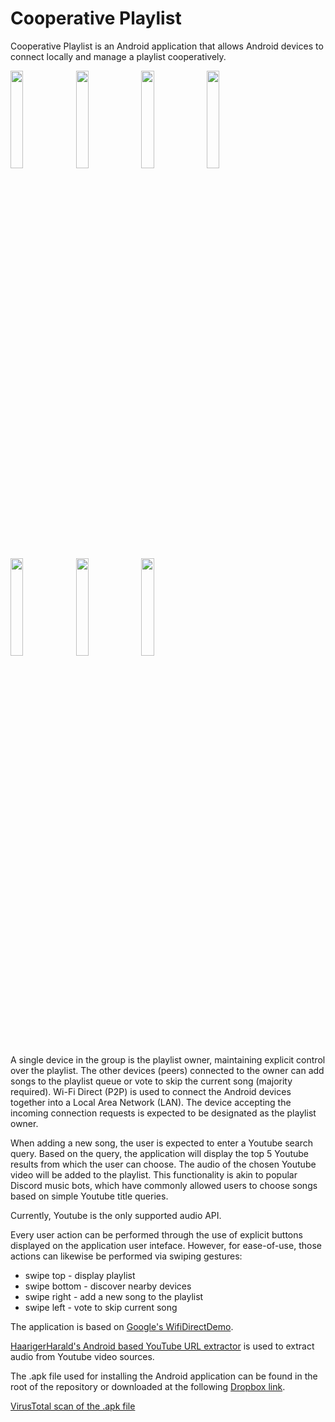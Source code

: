 # Cooperative Playlist
Cooperative Playlist is an Android application that allows Android devices to connect locally and manage a playlist cooperatively. 

<img src="https://user-images.githubusercontent.com/110786361/210132444-07350cfd-027d-4446-8542-7effadf07f6a.jpg" width="20%"></img> <img src="https://user-images.githubusercontent.com/110786361/210132429-90a2d0ac-04c3-4220-a9c6-e954fb214e1a.jpg" width="20%"></img> <img src="https://user-images.githubusercontent.com/110786361/210131931-b82c64b8-d5a3-4468-96cb-4c1149cc11e3.jpg" width="20%"></img> <img src="https://user-images.githubusercontent.com/110786361/210132521-b5762e10-7600-4a32-82d4-cb7cf64c7e30.jpg" width="20%"></img> <img src="https://user-images.githubusercontent.com/110786361/210132463-53b362b3-509d-4dd4-af74-fc2f7ed9b057.jpg" width="20%"></img> <img src="https://user-images.githubusercontent.com/110786361/210132521-b5762e10-7600-4a32-82d4-cb7cf64c7e30.jpg" width="20%"></img> <img src="https://user-images.githubusercontent.com/110786361/210137424-0c15a250-c04e-4daf-a596-cd99dae40a04.jpg" width="20%"></img> 

A single device in the group is the playlist owner, maintaining explicit control over the playlist.
The other devices (peers) connected to the owner can add songs to the playlist queue or vote to skip the current song (majority required).
Wi-Fi Direct (P2P) is used to connect the Android devices together into a Local Area Network (LAN).
The device accepting the incoming connection requests is expected to be designated as the playlist owner. 

When adding a new song, the user is expected to enter a Youtube search query. Based on the query, the application will display the top 5 Youtube results from which the user can choose.
The audio of the chosen Youtube video will be added to the playlist.
This functionality is akin to popular Discord music bots, which have commonly allowed users to choose songs based on simple Youtube title queries.

Currently, Youtube is the only supported audio API.

Every user action can be performed through the use of explicit buttons displayed on the application user inteface. However, for ease-of-use, those actions can likewise be performed via swiping gestures:
- swipe top - display playlist
- swipe bottom - discover nearby devices
- swipe right - add a new song to the playlist
- swipe left - vote to skip current song

The application is based on [Google's WifiDirectDemo](https://android.googlesource.com/platform/development/+/master/samples/WiFiDirectDemo).

[HaarigerHarald's Android based YouTube URL extractor](https://github.com/HaarigerHarald/android-youtubeExtractor) is used to extract audio from Youtube video sources.

The .apk file used for installing the Android application can be found in the root of the repository or downloaded at the following [Dropbox link](https://www.dropbox.com/s/z0b568mhe8kkz9q/cooperative-playlist.apk?dl=0).

[VirusTotal scan of the .apk file](https://www.virustotal.com/gui/file/f4fb7bfc47d9e8260d44191b7ce36791bc645cab688fa916ded523d0e84417e9/detection)

